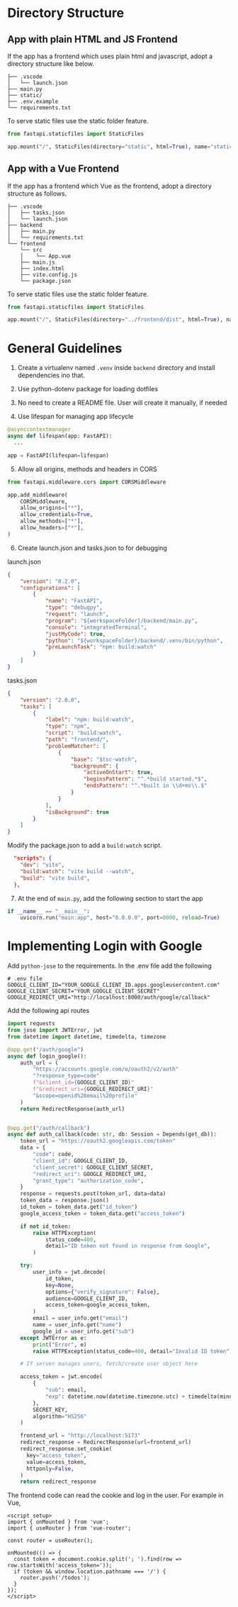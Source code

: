 # Directory Structure

## App with plain HTML and JS Frontend

If the app has a frontend which uses plain html and javascript, adopt a directory structure like below.

```
├── .vscode
│   └── launch.json
├── main.py
├── static/
├── .env.example
└── requirements.txt
```

To serve static files use the static folder feature.

```python
from fastapi.staticfiles import StaticFiles

app.mount("/", StaticFiles(directory="static", html=True), name="static")
```

## App with a Vue Frontend

If the app has a frontend which Vue as the frontend, adopt a directory structure as follows.

```
├── .vscode
│   ├── tasks.json
│   └── launch.json
├── backend
│   ├── main.py
│   └── requirements.txt
└── frontend
    └── src
    │    └── App.vue
    ├── main.js
    ├── index.html
    ├── vite.config.js
    └── package.json
```

To serve static files use the static folder feature.

```python
from fastapi.staticfiles import StaticFiles

app.mount("/", StaticFiles(directory="../frontend/dist", html=True), name="static")
```

# General Guidelines

1. Create a virtualenv named `.venv` inside `backend` directory and install dependencies ino that.

2. Use python-dotenv package for loading dotfiles

3. No need to create a README file. User will create it manually, if needed

4. Use lifespan for managing app lifecycle

```python
@asynccontextmanager
async def lifespan(app: FastAPI):
  ...

app = FastAPI(lifespan=lifespan)
```

5. Allow all origins, methods and headers in CORS
```python
from fastapi.middleware.cors import CORSMiddleware

app.add_middleware(
    CORSMiddleware,
    allow_origins=["*"],
    allow_credentials=True,
    allow_methods=["*"],
    allow_headers=["*"],
)
```

6. Create launch.json and tasks.json to for debugging

launch.json
```json
{
    "version": "0.2.0",
    "configurations": [
        {
            "name": "FastAPI",
            "type": "debugpy",
            "request": "launch",
            "program": "${workspaceFolder}/backend/main.py",
            "console": "integratedTerminal",
            "justMyCode": true,
            "python": "${workspaceFolder}/backend/.venv/bin/python",
            "preLaunchTask": "npm: build:watch"
        }
    ]
}
```

tasks.json
```json
{
    "version": "2.0.0",
    "tasks": [
        {
            "label": "npm: build:watch",
            "type": "npm",
            "script": "build:watch",
            "path": "frontend/",
            "problemMatcher": [
                {
                    "base": "$tsc-watch",
                    "background": {
                        "activeOnStart": true,
                        "beginsPattern": "^.*build started.*$",
                        "endsPattern": "^.*built in \\d+ms\\.$"
                    }
                }
            ],
            "isBackground": true
        }
    ]
}
```

Modify the package.json to add a `build:watch` script.

```json
  "scripts": {
    "dev": "vite",
    "build:watch": "vite build --watch",
    "build": "vite build",
  },
```

7. At the end of `main.py`, add the following section to start the app

```python
if __name__ == "__main__":
    uvicorn.run("main:app", host="0.0.0.0", port=8000, reload=True)
```

# Implementing Login with Google

Add `python-jose` to the requirements. In the .env file add the following

```
# .env file
GOOGLE_CLIENT_ID="YOUR_GOOGLE_CLIENT_ID.apps.googleusercontent.com"
GOOGLE_CLIENT_SECRET="YOUR_GOOGLE_CLIENT_SECRET"
GOOGLE_REDIRECT_URI="http://localhost:8000/auth/google/callback"
```

Add the following api routes

```python
import requests
from jose import JWTError, jwt
from datetime import datetime, timedelta, timezone

@app.get("/auth/google")
async def login_google():
    auth_url = (
        "https://accounts.google.com/o/oauth2/v2/auth"
        "?response_type=code"
        f"&client_id={GOOGLE_CLIENT_ID}"
        f"&redirect_uri={GOOGLE_REDIRECT_URI}"
        "&scope=openid%20email%20profile"
    )
    return RedirectResponse(auth_url)


@app.get("/auth/callback")
async def auth_callback(code: str, db: Session = Depends(get_db)):
    token_url = "https://oauth2.googleapis.com/token"
    data = {
        "code": code,
        "client_id": GOOGLE_CLIENT_ID,
        "client_secret": GOOGLE_CLIENT_SECRET,
        "redirect_uri": GOOGLE_REDIRECT_URI,
        "grant_type": "authorization_code",
    }
    response = requests.post(token_url, data=data)
    token_data = response.json()
    id_token = token_data.get("id_token")
    google_access_token = token_data.get("access_token")

    if not id_token:
        raise HTTPException(
            status_code=400,
            detail="ID token not found in response from Google",
        )

    try:
        user_info = jwt.decode(
            id_token,
            key=None,
            options={"verify_signature": False},
            audience=GOOGLE_CLIENT_ID,
            access_token=google_access_token,
        )
        email = user_info.get("email")
        name = user_info.get("name")
        google_id = user_info.get("sub")
    except JWTError as e:
        print("Error", e)
        raise HTTPException(status_code=400, detail="Invalid ID token")

    # If server manages users, fetch/create user object here

    access_token = jwt.encode(
        {
            "sub": email,
            "exp": datetime.now(datetime.timezone.utc) + timedelta(minutes=60 * 12),
        },
        SECRET_KEY,
        algorithm="HS256"
    )

    frontend_url = "http://localhost:5173"
    redirect_response = RedirectResponse(url=frontend_url)
    redirect_response.set_cookie(
      key="access_token",
      value=access_token,
      httponly=False,
    )
    return redirect_response

```

The frontend code can read the cookie and log in the user. For example in Vue,
```vue
<script setup>
import { onMounted } from 'vue';
import { useRouter } from 'vue-router';

const router = useRouter();

onMounted(() => {
  const token = document.cookie.split('; ').find(row => row.startsWith('access_token='));
  if (token && window.location.pathname === '/') {
    router.push('/todos');
  }
});
</script>
```

